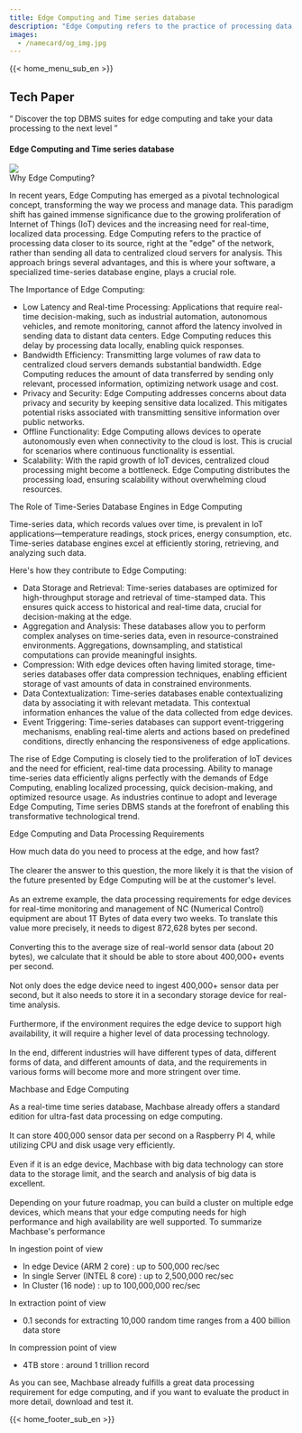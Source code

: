 ```yaml
---
title: Edge Computing and Time series database
description: "Edge Computing refers to the practice of processing data closer to its source, right at the edge of the network, rather than sending all data to centralized cloud servers for analysis."
images:
  - /namecard/og_img.jpg
---
```


<head>
  <link rel="stylesheet" type="text/css" href="../css/common.css" />
  <link rel="stylesheet" type="text/css" href="../css/style.css" />
</head>
<body>
 {{< home_menu_sub_en >}}
  <section class="product_sction0 section0">
    <div>
      <h2 class="sub_page_title">Tech Paper</h2>
      <p class="sub_page_titletext">
        “ Discover the top DBMS suites for edge computing and take your data
        processing to the next level ”
      </p>
    </div>
  </section>
  <section>
    <div class="tech-inner">
      <h4 class="sub_title main_margin_top">
        Edge Computing and Time series database
      </h4>
      <div class="bar"><img src="../img/bar.png" /></div>
      <div class="tech-contents">
        <div>
          <div class="tech-title">Why Edge Computing?</div>
          <p class="tech-contents-text">
            In recent years, Edge Computing has emerged as a pivotal
            technological concept, transforming the way we process and manage
            data. This paradigm shift has gained immense significance due to the
            growing proliferation of Internet of Things (IoT) devices and the
            increasing need for real-time, localized data processing. Edge
            Computing refers to the practice of processing data closer to its
            source, right at the "edge" of the network, rather than sending all
            data to centralized cloud servers for analysis. This approach brings
            several advantages, and this is where your software, a specialized
            time-series database engine, plays a crucial role.
          </p>
          <p class="tech-contents-title">The Importance of Edge Computing:</p>
          <ul class="tech-ul">
            <li>
              Low Latency and Real-time Processing: Applications that require
              real-time decision-making, such as industrial automation,
              autonomous vehicles, and remote monitoring, cannot afford the
              latency involved in sending data to distant data centers. Edge
              Computing reduces this delay by processing data locally, enabling
              quick responses.
            </li>
            <li>
              Bandwidth Efficiency: Transmitting large volumes of raw data to
              centralized cloud servers demands substantial bandwidth. Edge
              Computing reduces the amount of data transferred by sending only
              relevant, processed information, optimizing network usage and
              cost.
            </li>
            <li>
              Privacy and Security: Edge Computing addresses concerns about data
              privacy and security by keeping sensitive data localized. This
              mitigates potential risks associated with transmitting sensitive
              information over public networks.
            </li>
            <li>
              Offline Functionality: Edge Computing allows devices to operate
              autonomously even when connectivity to the cloud is lost. This is
              crucial for scenarios where continuous functionality is essential.
            </li>
            <li>
              Scalability: With the rapid growth of IoT devices, centralized
              cloud processing might become a bottleneck. Edge Computing
              distributes the processing load, ensuring scalability without
              overwhelming cloud resources.
            </li>
          </ul>
        </div>
        <div>
          <div class="tech-title">
            The Role of Time-Series Database Engines in Edge Computing
          </div>
          <p class="tech-contents-text">
            Time-series data, which records values over time, is prevalent in
            IoT applications—temperature readings, stock prices, energy
            consumption, etc. Time-series database engines excel at efficiently
            storing, retrieving, and analyzing such data.
          </p>
          <p class="tech-contents-title">
            Here's how they contribute to Edge Computing:
          </p>
          <ul class="tech-ul">
            <li>
              Data Storage and Retrieval: Time-series databases are optimized
              for high-throughput storage and retrieval of time-stamped data.
              This ensures quick access to historical and real-time data,
              crucial for decision-making at the edge.
            </li>
            <li>
              Aggregation and Analysis: These databases allow you to perform
              complex analyses on time-series data, even in resource-constrained
              environments. Aggregations, downsampling, and statistical
              computations can provide meaningful insights.
            </li>
            <li>
              Compression: With edge devices often having limited storage,
              time-series databases offer data compression techniques, enabling
              efficient storage of vast amounts of data in constrained
              environments.
            </li>
            <li>
              Data Contextualization: Time-series databases enable
              contextualizing data by associating it with relevant metadata.
              This contextual information enhances the value of the data
              collected from edge devices.
            </li>
            <li>
              Event Triggering: Time-series databases can support
              event-triggering mechanisms, enabling real-time alerts and actions
              based on predefined conditions, directly enhancing the
              responsiveness of edge applications.
            </li>
          </ul>
          <p class="tech-contents-text">
            The rise of Edge Computing is closely tied to the proliferation of
            IoT devices and the need for efficient, real-time data processing.
            Ability to manage time-series data efficiently aligns perfectly with
            the demands of Edge Computing, enabling localized processing, quick
            decision-making, and optimized resource usage. As industries
            continue to adopt and leverage Edge Computing, Time series DBMS
            stands at the forefront of enabling this transformative
            technological trend.
          </p>
        </div>
        <div>
          <div class="tech-title">
            Edge Computing and Data Processing Requirements
          </div>
          <p class="tech-contents-text">
            How much data do you need to process at the edge, and how fast?<br /><br />The
            clearer the answer to this question, the more likely it is that the
            vision of the future presented by Edge Computing will be at the
            customer's level.<br /><br />
            As an extreme example, the data processing requirements for edge
            devices for real-time monitoring and management of NC (Numerical
            Control) equipment are about 1T Bytes of data every two weeks. To
            translate this value more precisely, it needs to digest 872,628
            bytes per second.<br /><br />Converting this to the average size of
            real-world sensor data (about 20 bytes), we calculate that it should
            be able to store about 400,000+ events per second.<br /><br />Not
            only does the edge device need to ingest 400,000+ sensor data per
            second, but it also needs to store it in a secondary storage device
            for real-time analysis.<br /><br />Furthermore, if the environment
            requires the edge device to support high availability, it will
            require a higher level of data processing technology.<br /><br />In
            the end, different industries will have different types of data,
            different forms of data, and different amounts of data, and the
            requirements in various forms will become more and more stringent
            over time.
          </p>
        </div>
        <div>
          <div class="tech-title">Machbase and Edge Computing</div>
          <p class="tech-contents-text">
            As a real-time time series database, Machbase already offers a
            standard edition for ultra-fast data processing on edge
            computing.<br /><br />It can store 400,000 sensor data per second on
            a Raspberry PI 4, while utilizing CPU and disk usage very
            efficiently.<br /><br />Even if it is an edge device, Machbase with
            big data technology can store data to the storage limit, and the
            search and analysis of big data is excellent.<br /><br />Depending
            on your future roadmap, you can build a cluster on multiple edge
            devices, which means that your edge computing needs for high
            performance and high availability are well supported. To summarize
            Machbase's performance<br />
          </p>
          <p class="tech-contents-title">In ingestion point of view</p>
          <ul class="tech-ul">
            <li>In edge Device (ARM 2 core) : up to 500,000 rec/sec</li>
            <li>In single Server (INTEL 8 core) : up to 2,500,000 rec/sec</li>
            <li>In Cluster (16 node) : up to 100,000,000 rec/sec</li>
          </ul>
          <p class="tech-contents-title">In extraction point of view</p>
          <ul class="tech-ul">
            <li>
              0.1 seconds for extracting 10,000 random time ranges from a 400
              billion data store
            </li>
          </ul>
          <p class="tech-contents-title">In compression point of view</p>
          <ul class="tech-ul">
            <li>4TB store : around 1 trillion record</li>
          </ul>
          <p class="tech-contents-text">
            As you can see, Machbase already fulfills a great data processing
            requirement for edge computing, and if you want to evaluate the
            product in more detail, download and test it.
          </p>
        </div>
      </div>
    </div>
  </section>
</body>
{{< home_footer_sub_en >}}
